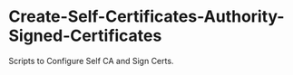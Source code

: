 # Create-Self-Certificates-Authority-Signed-Certificates
Scripts to Configure Self CA and Sign Certs.
